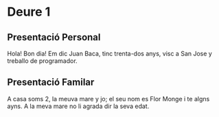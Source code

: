 # Deure 1

## Presentació Personal

Hola! Bon dia!
Em dic Juan Baca, tinc trenta-dos anys, visc a San Jose y treballo de programador. 

## Presentació Familar

A casa soms 2, la meuva mare y jo; el seu nom es Flor Monge i te algns ayns. A la meva mare no li agrada dir la seva edat. 
